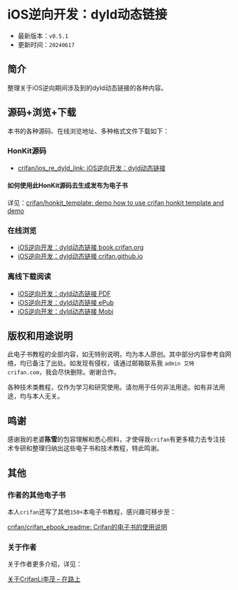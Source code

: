# iOS逆向开发：dyld动态链接

* 最新版本：`v0.5.1`
* 更新时间：`20240617`

## 简介

整理关于iOS逆向期间涉及到的dyld动态链接的各种内容。

## 源码+浏览+下载

本书的各种源码、在线浏览地址、多种格式文件下载如下：

### HonKit源码

* [crifan/ios_re_dyld_link: iOS逆向开发：dyld动态链接](https://github.com/crifan/ios_re_dyld_link)

#### 如何使用此HonKit源码去生成发布为电子书

详见：[crifan/honkit_template: demo how to use crifan honkit template and demo](https://github.com/crifan/honkit_template)

### 在线浏览

* [iOS逆向开发：dyld动态链接 book.crifan.org](https://book.crifan.org/books/ios_re_dyld_link/website/)
* [iOS逆向开发：dyld动态链接 crifan.github.io](https://crifan.github.io/ios_re_dyld_link/website/)

### 离线下载阅读

* [iOS逆向开发：dyld动态链接 PDF](https://book.crifan.org/books/ios_re_dyld_link/pdf/ios_re_dyld_link.pdf)
* [iOS逆向开发：dyld动态链接 ePub](https://book.crifan.org/books/ios_re_dyld_link/epub/ios_re_dyld_link.epub)
* [iOS逆向开发：dyld动态链接 Mobi](https://book.crifan.org/books/ios_re_dyld_link/mobi/ios_re_dyld_link.mobi)

## 版权和用途说明

此电子书教程的全部内容，如无特别说明，均为本人原创。其中部分内容参考自网络，均已备注了出处。如发现有侵权，请通过邮箱联系我 `admin 艾特 crifan.com`，我会尽快删除。谢谢合作。

各种技术类教程，仅作为学习和研究使用。请勿用于任何非法用途。如有非法用途，均与本人无关。

## 鸣谢

感谢我的老婆**陈雪**的包容理解和悉心照料，才使得我`crifan`有更多精力去专注技术专研和整理归纳出这些电子书和技术教程，特此鸣谢。

## 其他

### 作者的其他电子书

本人`crifan`还写了其他`150+`本电子书教程，感兴趣可移步至：

[crifan/crifan_ebook_readme: Crifan的电子书的使用说明](https://github.com/crifan/crifan_ebook_readme)

### 关于作者

关于作者更多介绍，详见：

[关于CrifanLi李茂 – 在路上](https://www.crifan.org/about/)

